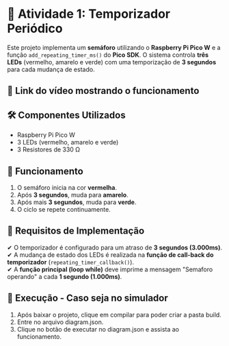 # 🚦 Atividade 1: Temporizador Periódico

Este projeto implementa um **semáforo** utilizando o **Raspberry Pi Pico W** e a função `add_repeating_timer_ms()` do **Pico SDK**. O sistema controla **três LEDs** (vermelho, amarelo e verde) com uma temporização de **3 segundos** para cada mudança de estado.

## 📌 Link do vídeo mostrando o funcionamento

## 🛠 Componentes Utilizados
- Raspberry Pi Pico W
- 3 LEDs (vermelho, amarelo e verde)
- 3 Resistores de 330 Ω

## 🔄 Funcionamento
1. O semáforo inicia na cor **vermelha**.
2. Após **3 segundos**, muda para **amarelo**.
3. Após mais **3 segundos**, muda para **verde**.
4. O ciclo se repete continuamente.

## 📌 Requisitos de Implementação
✔ O temporizador é configurado para um atraso de **3 segundos (3.000ms)**.  
✔ A mudança de estado dos LEDs é realizada na **função de call-back do temporizador** (`repeating_timer_callback()`).  
✔ A **função principal (loop while)** deve imprime a mensagem "Semaforo operando" a cada **1 segundo (1.000ms)**.  

## 🚀 Execução - Caso seja no simulador
1. Após baixar o projeto, clique em compilar para poder criar a pasta build.
2. Entre no arquivo diagram.json.
3. Clique no botão de executar no diagram.json e assista ao funcionamento.

